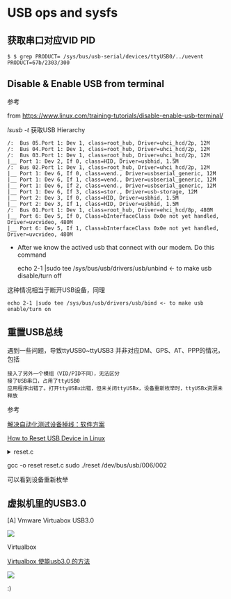 USB ops and sysfs
=====

获取串口对应VID PID
----

	$ $ grep PRODUCT= /sys/bus/usb-serial/devices/ttyUSB0/../uevent
	PRODUCT=67b/2303/300

Disable & Enable USB from terminal
-----

参考

from https://www.linux.com/training-tutorials/disable-enable-usb-terminal/


*lsusb -t* 获取USB Hierarchy
	
	/:  Bus 05.Port 1: Dev 1, class=root_hub, Driver=uhci_hcd/2p, 12M
	/:  Bus 04.Port 1: Dev 1, class=root_hub, Driver=uhci_hcd/2p, 12M
	/:  Bus 03.Port 1: Dev 1, class=root_hub, Driver=uhci_hcd/2p, 12M
	|__ Port 1: Dev 2, If 0, class=HID, Driver=usbhid, 1.5M
	/:  Bus 02.Port 1: Dev 1, class=root_hub, Driver=uhci_hcd/2p, 12M
	|__ Port 1: Dev 6, If 0, class=vend., Driver=usbserial_generic, 12M
	|__ Port 1: Dev 6, If 1, class=vend., Driver=usbserial_generic, 12M
	|__ Port 1: Dev 6, If 2, class=vend., Driver=usbserial_generic, 12M
	|__ Port 1: Dev 6, If 3, class=stor., Driver=usb-storage, 12M
	|__ Port 2: Dev 3, If 0, class=HID, Driver=usbhid, 1.5M
	|__ Port 2: Dev 3, If 1, class=HID, Driver=usbhid, 1.5M
	/:  Bus 01.Port 1: Dev 1, class=root_hub, Driver=ehci_hcd/8p, 480M
	|__ Port 6: Dev 5, If 0, Class=bInterfaceClass 0x0e not yet handled, Driver=uvcvideo, 480M    
	|__ Port 6: Dev 5, If 1, Class=bInterfaceClass 0x0e not yet handled, Driver=uvcvideo, 480M
	
- After we know the actived usb that connect with our modem. Do this command
	
	echo 2-1 |sudo tee /sys/bus/usb/drivers/usb/unbind <- to make usb disable/turn off

这种情况相当于断开USB设备，同理


	echo 2-1 |sudo tee /sys/bus/usb/drivers/usb/bind <- to make usb enable/turn on


重置USB总线
---------

遇到一些问题，导致ttyUSB0~ttyUSB3 并非对应DM、GPS、AT、PPP的情况，包括

	接入了另外一个模组（VID/PID不同），无法区分
	接了USB串口，占用了ttyUSB0
	应用程序出错了。打开ttyUSBx出错，但未关闭ttyUSBx，设备重新枚举时，ttyUSBx资源未释放
	
参考 

[解决自动化测试设备掉线：软件方案](https://testerhome.com/topics/9172)

[How to Reset USB Device in Linux](https://blog.csdn.net/mirkerson/article/details/9047831)

<details>
<summary>reset.c</summary>
<pre><code>	

	/*重启usb硬件端口*/
	#include <stdio.h>
	#include <unistd.h>
	#include <fcntl.h>
	#include <errno.h>
	#include <sys/ioctl.h>
	#include <linux/usbdevice_fs.h>

	int main(int argc, char **argv)
	{
	    const char *filename;
	    int fd;
	    int rc;
	
	    if (argc != 2) {
	        fprintf(stderr, "Usage: usbreset device-filename\n");
	        return 1;
	    }
	    filename = argv[1];//表示usb的ID
	
	    fd = open(filename, O_WRONLY);
	    if (fd < 0) {
	        perror("Error opening output file");
	        return 1;
	    }
	
	    printf("Resetting USB device %s\n", filename);
	    rc = ioctl(fd, USBDEVFS_RESET, 0);//ioctl是设备驱动中，对I/O设备进行管理的函数
	    if (rc < 0) {
	        perror("Error in ioctl");
	        return 1;
	    }
	    printf("Reset successful\n");
	
	    close(fd);
	    return 0;
	}

</code></pre>
</details>

gcc -o reset reset.c
sudo ./reset /dev/bus/usb/006/002

可以看到设备重新枚举



虚拟机里的USB3.0
--------

[A] Vmware Virtuabox USB3.0

![](imgs/VMwareUSB3.0.jpg)


Virtualbox

[Virtualbox 使能usb3.0 的方法](https://techsviewer.com/how-to-install-virtualbox-extension-pack-and-enable-usb-3-0/)


![](imgs/enble-USB-3.0-in-VirtualBox.jpg)


:)
